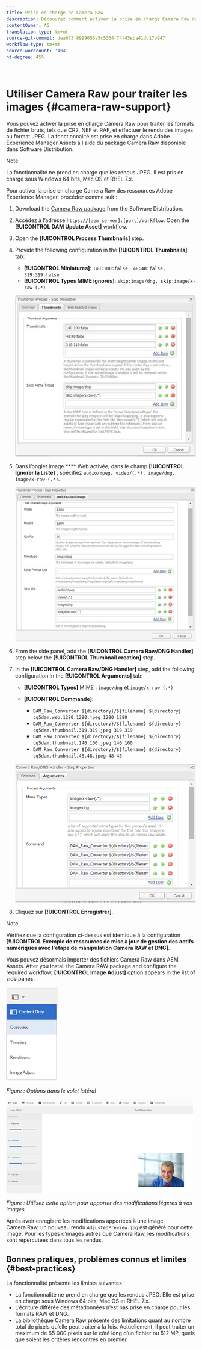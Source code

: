 ```yaml
---
title: Prise en charge de Camera Raw
description: Découvrez comment activer la prise en charge Camera Raw dans Adobe Experience Manager Assets.
contentOwner: AG
translation-type: tm+mt
source-git-commit: dea673f8999656a5c5364f74f45eba41dd17b947
workflow-type: tm+mt
source-wordcount: '404'
ht-degree: 45%

---
```



# Utiliser Camera Raw pour traiter les images {#camera-raw-support}

Vous pouvez activer la prise en charge Camera Raw pour traiter les formats de fichier bruts, tels que CR2, NEF et RAF, et effectuer le rendu des images au format JPEG. La fonctionnalité est prise en charge dans Adobe Experience Manager Assets à l&#39;aide du package [](https://experience.adobe.com/#/downloads/content/software-distribution/en/aem.html?package=/content/software-distribution/en/details.html/content/dam/aem/public/adobe/packages/aem630/product/assets/aem-assets-cameraraw-pkg) Camera Raw disponible dans Software Distribution.

>[!NOTE]
>
>La fonctionnalité ne prend en charge que les rendus JPEG. Il est pris en charge sous Windows 64 bits, Mac OS et RHEL 7.x.

Pour activer la prise en charge Camera Raw des ressources Adobe Experience Manager, procédez comme suit :

1. Download the [Camera Raw package](https://experience.adobe.com/#/downloads/content/software-distribution/en/aem.html?package=/content/software-distribution/en/details.html/content/dam/aem/public/adobe/packages/aem630/product/assets/aem-assets-cameraraw-pkg) from the Software Distribution.

1. Accédez à l’adresse `https://[aem_server]:[port]/workflow`. Open the **[!UICONTROL DAM Update Asset]** workflow.

1. Open the **[!UICONTROL Process Thumbnails]** step.

1. Provide the following configuration in the **[!UICONTROL Thumbnails]** tab:

   * **[!UICONTROL Miniatures]**: `140:100:false, 48:48:false, 319:319:false`
   * **[!UICONTROL Types MIME ignorés]**: `skip:image/dng, skip:image/x-raw-(.*)`

   ![limage](assets/chlimage_1-334.png)

1. Dans l’onglet Image **** Web activée, dans le champ **[!UICONTROL Ignorer la Liste]** , spécifiez `audio/mpeg, video/(.*), image/dng, image/x-raw-(.*)`.

   ![limage](assets/chlimage_1-335.png)

1. From the side panel, add the **[!UICONTROL Camera Raw/DNG Handler]** step below the **[!UICONTROL Thumbnail creation]** step.

1. In the **[!UICONTROL Camera Raw/DNG Handler]** step, add the following configuration in the **[!UICONTROL Arguments]** tab:

   * **[!UICONTROL Types]** MIME : `image/dng` et `image/x-raw-(.*)`
   * **[!UICONTROL Commande]**:

      * `DAM_Raw_Converter ${directory}/${filename} ${directory} cq5dam.web.1280.1280.jpeg 1280 1280`
      * `DAM_Raw_Converter ${directory}/${filename} ${directory} cq5dam.thumbnail.319.319.jpeg 319 319`
      * `DAM_Raw_Converter ${directory}/${filename} ${directory} cq5dam.thumbnail.140.100.jpeg 140 100`
      * `DAM_Raw_Converter ${directory}/${filename} ${directory} cq5dam.thumbnail.48.48.jpeg 48 48`

   ![chlimage_1-336](assets/chlimage_1-336.png)

1. Cliquez sur **[!UICONTROL Enregistrer]**.

>[!NOTE]
>
>Vérifiez que la configuration ci-dessus est identique à la configuration **[!UICONTROL Exemple de ressources de mise à jour de gestion des actifs numériques avec l&#39;étape de manipulation Camera RAW et DNG]**.

Vous pouvez désormais importer des fichiers Camera Raw dans AEM Assets. After you install the Camera RAW package and configure the required workflow, **[!UICONTROL Image Adjust]** option appears in the list of side panes.

![chlimage_1-337](assets/chlimage_1-337.png)

*Figure : Options dans le volet latéral*

![chlimage_1-338](assets/chlimage_1-338.png)

*Figure : Utilisez cette option pour apporter des modifications légères à vos images*

Après avoir enregistré les modifications apportées à une image Camera Raw, un nouveau rendu `AdjustedPreview.jpg` est généré pour cette image. Pour les types d’images autres que Camera Raw, les modifications sont répercutées dans tous les rendus.

## Bonnes pratiques, problèmes connus et limites {#best-practices}

La fonctionnalité présente les limites suivantes :

* La fonctionnalité ne prend en charge que les rendus JPEG. Elle est prise en charge sous Windows 64 bits, Mac OS et RHEL 7.x.
* L’écriture différée des métadonnées n’est pas prise en charge pour les formats RAW et DNG.
* La bibliothèque Camera Raw présente des limitations quant au nombre total de pixels qu’elle peut traiter à la fois. Actuellement, il peut traiter un maximum de 65 000 pixels sur le côté long d’un fichier ou 512 MP, quels que soient les critères rencontrés en premier.
